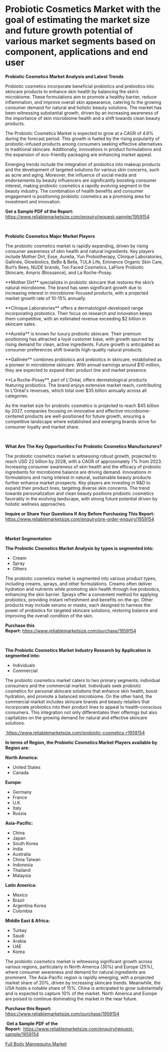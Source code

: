 <p><h1>Probiotic Cosmetics Market with the goal of estimating the market size and future growth potential of various market segments based on component, applications and end user</h1></p><p><strong>Probiotic Cosmetics Market Analysis and Latest Trends</strong></p>
<p><p>Probiotic cosmetics incorporate beneficial probiotics and prebiotics into skincare products to enhance skin health by balancing the skin’s microbiome. These formulations aim to promote a healthy barrier, reduce inflammation, and improve overall skin appearance, catering to the growing consumer demand for natural and holistic beauty solutions. The market has been witnessing substantial growth, driven by an increasing awareness of the importance of skin microbiome health and a shift towards clean beauty products. </p><p>The Probiotic Cosmetics Market is expected to grow at a CAGR of 4.6% during the forecast period. This growth is fueled by the rising popularity of probiotic-infused products among consumers seeking effective alternatives to traditional skincare. Additionally, innovations in product formulations and the expansion of eco-friendly packaging are enhancing market appeal. </p><p>Emerging trends include the integration of probiotics into makeup products and the development of targeted solutions for various skin concerns, such as acne and aging. Moreover, the influence of social media and endorsements by beauty influencers are significantly boosting consumer interest, making probiotic cosmetics a rapidly evolving segment in the beauty industry. The combination of health benefits and consumer engagement is positioning probiotic cosmetics as a promising area for investment and innovation.</p></p>
<p><strong>Get a Sample PDF of the Report:&nbsp;</strong> <a href="https://www.reliablemarketsize.com/enquiry/request-sample/1959154?utm_campaign=1833&utm_medium=2&utm_source=Github&utm_content=ia&utm_term=06022025&utm_id=probiotic-cosmetics">https://www.reliablemarketsize.com/enquiry/request-sample/1959154</a></p>
<p>&nbsp;</p>
<p><strong>Probiotic Cosmetics Major Market Players</strong></p>
<p><p>The probiotic cosmetics market is rapidly expanding, driven by rising consumer awareness of skin health and natural ingredients. Key players include Mother Dirt, Esse, Aurelia, Yun Probiotherapy, Clinique Laboratories, Gallinée, Glowbiotics, BeBe & Bella, TULA Life, Eminence Organic Skin Care, Burt’s Bees, NUDE brands, Too Faced Cosmetics, LaFlore Probiotic Skincare, Amyris (Biossance), and La Roche-Posay.</p><p>**Mother Dirt** specializes in probiotic skincare that restores the skin’s natural microbiome. The brand has seen significant growth due to increasing interest in microbiome-focused products, with a projected market growth rate of 10-15% annually.</p><p>**Clinique Laboratories** offers a dermatologist-developed range incorporating probiotics. Their focus on research and innovation keeps them competitive, with an estimated revenue exceeding $2 billion in skincare sales.</p><p>**Aurelia** is known for luxury probiotic skincare. Their premium positioning has attracted a loyal customer base, with growth spurred by rising demand for clean, active ingredients. Future growth is anticipated as consumer preferences shift towards high-quality natural products.</p><p>**Gallinée** combines probiotics and prebiotics in skincare, established as a pioneer in microbiome skincare. With annual earnings around $10 million, they are expected to expand their product line and market presence.</p><p>**La Roche-Posay**, part of L'Oréal, offers dermatological products featuring probiotics. The brand enjoys extensive market reach, contributing to L'Oréal's revenues, which total over $35 billion annually across all categories.</p><p>As the market size for probiotic cosmetics is projected to reach $45 billion by 2027, companies focusing on innovative and effective microbiome-centered products are well-positioned for future growth, ensuring a competitive landscape where established and emerging brands strive for consumer loyalty and market share.</p></p>
<p>&nbsp;</p>
<p><strong>What Are The Key Opportunities For Probiotic Cosmetics Manufacturers?</strong></p>
<p><p>The probiotic cosmetics market is witnessing robust growth, projected to reach USD 22 billion by 2028, with a CAGR of approximately 7% from 2023. Increasing consumer awareness of skin health and the efficacy of probiotic ingredients for microbiome balance are driving demand. Innovations in formulations and rising interest in natural, sustainable beauty products further enhance market prospects. Key players are investing in R&D to expand their product lines, targeting diverse skin concerns. The trend towards personalization and clean beauty positions probiotic cosmetics favorably in the evolving landscape, with strong future potential driven by holistic wellness approaches.</p></p>
<p><strong>Inquire or Share Your Questions If Any Before Purchasing This Report:</strong> <a href="https://www.reliablemarketsize.com/enquiry/pre-order-enquiry/1959154?utm_campaign=1833&utm_medium=2&utm_source=Github&utm_content=ia&utm_term=06022025&utm_id=probiotic-cosmetics">https://www.reliablemarketsize.com/enquiry/pre-order-enquiry/1959154</a></p>
<p>&nbsp;</p>
<p><strong>Market Segmentation</strong></p>
<p><strong>The Probiotic Cosmetics Market Analysis by types is segmented into:</strong></p>
<p><ul><li>Cream</li><li>Spray</li><li>Others</li></ul></p>
<p><p>The probiotic cosmetics market is segmented into various product types, including creams, sprays, and other formulations. Creams often deliver hydration and nutrients while promoting skin health through live probiotics, enhancing the skin barrier. Sprays offer a convenient method for applying probiotics, providing instant refreshment and benefits on-the-go. Other products may include serums or masks, each designed to harness the power of probiotics for targeted skincare solutions, restoring balance and improving the overall condition of the skin.</p></p>
<p><strong>Purchase this Report:&nbsp;</strong><a href="https://www.reliablemarketsize.com/purchase/1959154?utm_campaign=1833&utm_medium=2&utm_source=Github&utm_content=ia&utm_term=06022025&utm_id=probiotic-cosmetics">https://www.reliablemarketsize.com/purchase/1959154</a></p>
<p>&nbsp;</p>
<p><strong>The Probiotic Cosmetics Market Industry Research by Application is segmented into:</strong></p>
<p><ul><li>Individuals</li><li>Commercial</li></ul></p>
<p><p>The probiotic cosmetics market caters to two primary segments: individual consumers and the commercial market. Individuals seek probiotic cosmetics for personal skincare solutions that enhance skin health, boost hydration, and promote a balanced microbiome. On the other hand, the commercial market includes skincare brands and beauty retailers that incorporate probiotics into their product lines to appeal to health-conscious consumers. This integration not only differentiates their offerings but also capitalizes on the growing demand for natural and effective skincare solutions.</p></p>
<p><a href="https://www.reliablemarketsize.com/probiotic-cosmetics-r1959154?utm_campaign=1833&utm_medium=2&utm_source=Github&utm_content=ia&utm_term=06022025&utm_id=probiotic-cosmetics">&nbsp;https://www.reliablemarketsize.com/probiotic-cosmetics-r1959154</a></p>
<p><strong>In terms of Region, the Probiotic Cosmetics Market Players available by Region are:</strong></p>
<p>
    <p> <strong> North America: </strong>
        <ul>
            <li>United States</li>
            <li>Canada</li>
        </ul>
        </p> 
    <p> <strong> Europe: </strong>
        <ul>
            <li>Germany</li>
            <li>France</li>
            <li>U.K.</li>
            <li>Italy</li>
            <li>Russia</li>
        </ul>
        </p> 
    <p> <strong> Asia-Pacific: </strong>
        <ul>
            <li>China</li>
            <li>Japan</li>
            <li>South Korea</li>
            <li>India</li>
            <li>Australia</li>
            <li>China Taiwan</li>
            <li>Indonesia</li>
            <li>Thailand</li>
            <li>Malaysia</li>
        </ul>
        </p> 
    <p> <strong> Latin America: </strong>
        <ul>
            <li>Mexico</li>
            <li>Brazil</li>
            <li>Argentina Korea</li>
            <li>Colombia</li>
        </ul>
        </p> 
    <p> <strong> Middle East & Africa: </strong>
        <ul>
            <li>Turkey</li>
            <li>Saudi</li>
            <li>Arabia</li>
            <li>UAE</li>
            <li>Korea</li>
        </ul>
    </p>
    </p>
<p><p>The probiotic cosmetics market is witnessing significant growth across various regions, particularly in North America (30%) and Europe (25%), where consumer awareness and demand for natural ingredients are prominent. The Asia-Pacific region is rapidly emerging, with a projected market share of 20%, driven by increasing skincare trends. Meanwhile, the USA holds a notable share of 15%. China is anticipated to grow substantially and is expected to capture 10% of the market. North America and Europe are poised to continue dominating the market in the near future.</p></p>
<p><strong>Purchase this Report: </strong><a href="https://www.reliablemarketsize.com/purchase/1959154?utm_campaign=1833&utm_medium=2&utm_source=Github&utm_content=ia&utm_term=06022025&utm_id=probiotic-cosmetics">https://www.reliablemarketsize.com/purchase/1959154</a></p>
<p>&nbsp;<strong>Get a Sample PDF of the Report:&nbsp;&nbsp;</strong><a href="https://www.reliablemarketsize.com/enquiry/request-sample/1959154?utm_campaign=1833&utm_medium=2&utm_source=Github&utm_content=ia&utm_term=06022025&utm_id=probiotic-cosmetics">https://www.reliablemarketsize.com/enquiry/request-sample/1959154</a></p>
<p><strong></strong></p>
<p><p><a href="https://github.com/FassouRP/Market-Research-Report-List-7/blob/main/full-body-mannequins-market.md?utm_campaign=1833&utm_medium=2&utm_source=Github&utm_content=ia&utm_term=06022025&utm_id=probiotic-cosmetics">Full Body Mannequins Market</a></p></p>